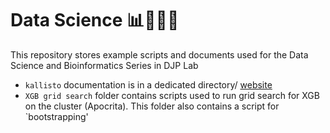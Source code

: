 # Data Science 📊👩🏻‍💻
This repository stores example scripts and documents used for the Data Science and Bioinformatics Series in DJP Lab

- `kallisto` documentation is in a dedicated directory/ [website](https://saramasarone.github.io/Running-kallisto-on-Apocrita/)  
- `XGB grid search` folder contains scripts used to run grid search for XGB on the cluster (Apocrita). This folder also contains a script for `bootstrapping'


